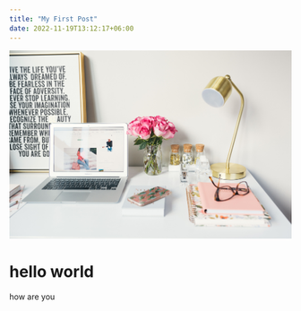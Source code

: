```yaml
---
title: "My First Post"
date: 2022-11-19T13:12:17+06:00
---
```


![Image 1](banner.jpg)

# hello world

how are you

